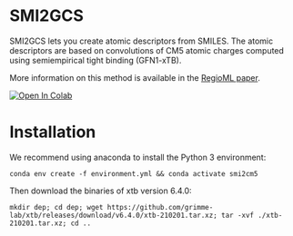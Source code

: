 # SMI2GCS
SMI2GCS lets you create atomic descriptors from SMILES.
The atomic descriptors are based on convolutions of CM5 atomic charges computed using semiempirical tight binding (GFN1-xTB).

More information on this method is available in the [RegioML paper](https://doi.org/10.1039/D1DD00032B).

<a href="https://colab.research.google.com/drive/1n3hOlpv2hHXdis66fSq0GAWHjDq0LR0O?usp=sharing">
  <img src="https://colab.research.google.com/assets/colab-badge.svg" alt="Open In Colab"/>
</a>


# Installation

We recommend using anaconda to install the Python 3 environment:

    conda env create -f environment.yml && conda activate smi2cm5

Then download the binaries of xtb version 6.4.0:

    mkdir dep; cd dep; wget https://github.com/grimme-lab/xtb/releases/download/v6.4.0/xtb-210201.tar.xz; tar -xvf ./xtb-210201.tar.xz; cd ..

